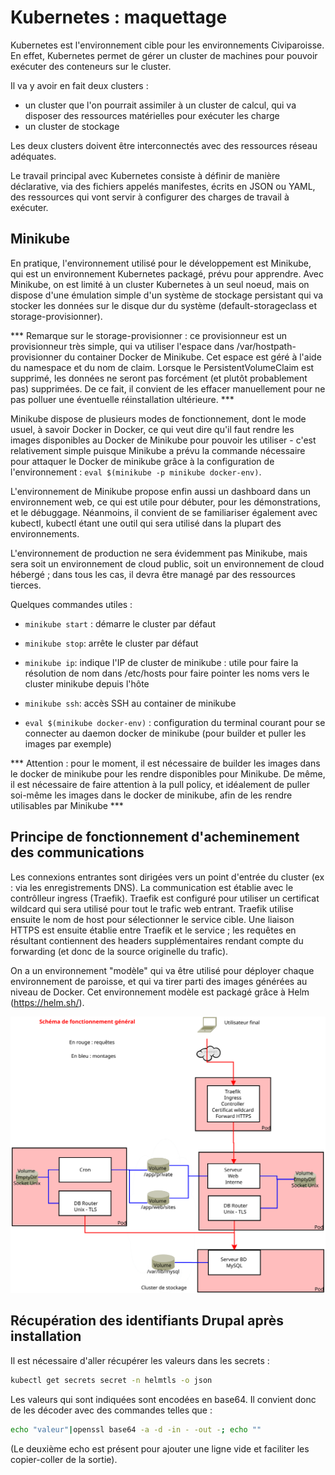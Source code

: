 # Kubernetes : maquettage

Kubernetes est l'environnement cible pour les environnements Civiparoisse. En effet, Kubernetes permet de gérer un cluster de machines pour pouvoir exécuter des conteneurs sur le cluster.

Il va y avoir en fait deux clusters :

* un cluster que l'on pourrait assimiler à un cluster de calcul, qui va disposer des ressources matérielles pour exécuter les charge
* un cluster de stockage

Les deux clusters doivent être interconnectés avec des ressources réseau adéquates.

Le travail principal avec Kubernetes consiste à définir de manière déclarative, via des fichiers appelés manifestes, écrits en JSON ou YAML, des ressources qui vont servir à configurer des charges de travail à exécuter.


## Minikube

En pratique, l'environnement utilisé pour le développement est Minikube, qui est un environnement Kubernetes packagé, prévu pour apprendre. Avec Minikube, on est limité à un cluster Kubernetes à un seul noeud, mais on dispose d'une émulation simple d'un système de stockage persistant qui va stocker les données sur le disque dur du système (default-storageclass et storage-provisionner).

*** Remarque sur le storage-provisionner : ce provisionneur est un provisionneur très simple, qui va utiliser l'espace dans /var/hostpath-provisionner du container Docker de Minikube. Cet espace est géré à l'aide du namespace et du nom de claim. Lorsque le PersistentVolumeClaim est supprimé, les données ne seront pas forcément (et plutôt probablement pas) supprimées. De ce fait, il convient de les effacer manuellement pour ne pas polluer une éventuelle réinstallation ultérieure. ***

Minikube dispose de plusieurs modes de fonctionnement, dont le mode usuel, à savoir Docker in Docker, ce qui veut dire qu'il faut rendre les images disponibles au Docker de Minikube pour pouvoir les utiliser - c'est relativement simple puisque Minikube a prévu la commande nécessaire pour attaquer le Docker de minikube grâce à la configuration de l'environnement : `eval $(minikube -p minikube docker-env)`.

L'environnement de Minikube propose enfin aussi un dashboard dans un environnement web, ce qui est utile pour débuter, pour les démonstrations, et le débuggage. Néanmoins, il convient de se familiariser également avec kubectl, kubectl étant une outil qui sera utilisé dans la plupart des environnements.

L'environnement de production ne sera évidemment pas Minikube, mais sera soit un environnement de cloud public, soit un environnement de cloud hébergé ; dans tous les cas, il devra être managé par des ressources tierces.

Quelques commandes utiles : 

* `minikube start` : démarre le cluster par défaut

* `minikube stop`: arrête le cluster par défaut

* `minikube ip`: indique l'IP de cluster de minikube : utile pour faire la résolution de nom dans /etc/hosts pour faire pointer les noms vers le cluster minikube depuis l'hôte

* `minikube ssh`: accès SSH au container de minikube

* `eval $(minikube docker-env)` : configuration du terminal courant pour se connecter au daemon docker de minikube (pour builder et puller les images par exemple)

*** Attention : pour le moment, il est nécessaire de builder les images dans le docker de minikube pour les rendre disponibles pour Minikube. De même, il est nécessaire de faire attention à la pull policy, et idéalement de puller soi-même les images dans le docker de minikube, afin de les rendre utilisables par Minikube ***



## Principe de fonctionnement d'acheminement des communications

Les connexions entrantes sont dirigées vers un point d'entrée du cluster (ex : via les enregistrements DNS). La communication est établie avec le contrôlleur ingress (Traefik). Traefik est configuré pour utiliser un certificat wildcard qui sera utilisé pour tout le trafic web entrant. Traefik utilise ensuite le nom de host pour sélectionner le service cible. Une liaison HTTPS est ensuite établie entre Traefik et le service ; les requêtes en résultant contiennent des headers supplémentaires rendant compte du forwarding (et donc de la source originelle du trafic).

On a un environnement "modèle" qui va être utilisé pour déployer chaque environnement de paroisse, et qui va tirer parti des images générées au niveau de Docker. Cet environnement modèle est packagé grâce à Helm (<https://helm.sh/>).

![schéma de fonctionnement](diagramme_fonctionnement.svg)



## Récupération des identifiants Drupal après installation

Il est nécessaire d'aller récupérer les valeurs dans les secrets : 
```bash
kubectl get secrets secret -n helmtls -o json
```

Les valeurs qui sont indiquées sont encodées en base64. Il convient donc de les décoder avec des commandes telles que :

```bash
echo "valeur"|openssl base64 -a -d -in - -out -; echo ""
```
(Le deuxième echo est présent pour ajouter une ligne vide et faciliter les copier-coller de la sortie).
